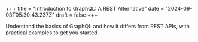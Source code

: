 +++
title = "Introduction to GraphQL: A REST Alternative"
date = "2024-09-03T05:30:43.237Z"
draft = false
+++

  Understand the basics of GraphQL and how it differs from REST APIs, with practical examples to get you started.
        